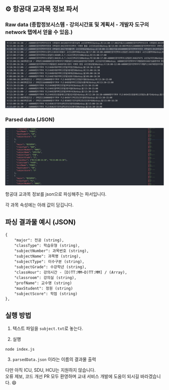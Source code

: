 ## ⚙️ 항공대 교과목 정보 파서

### Raw data (종합정보시스템 - 강의시간표 및 계획서 - 개발자 도구의 network 탭에서 얻을 수 있음.)

![스크린샷](./screenshot.png)

### Parsed data (JSON)

![파싱 후](./result.png)

항공대 교과목 정보를 json으로 파싱해주는 파서입니다.

각 과목 속성에는 아래 값이 담깁니다.

## 파싱 결과물 예시 (JSON)

```
{
    "major": 전공 (string),
    "classType": 학습유형 (string),
    "subjectNumber": 과목번호 (string),
    "subjectName": 과목명 (string),
    "subjectType": 이수구분 (string),
    "subjectGrade": 수강학년 (string),
    "classHour": 강의시간 - [D)TT:MM~D)TT:MM] / (Array),
    "classroom": 강의실 (string),
    "profName": 교수명 (string)
    "maxStudent": 정원 (string)
    "subjectScore": 학점 (string)
},
```

## 실행 방법

1. 텍스트 파일을 `subject.txt`로 놓는다.

2. 실행

```
node index.js
```

3. `parsedData.json` 이라는 이름의 결과물 출력

다만 아직 ICU, SDU, HCU는 지원하지 않습니다.  
오류 제보, 코드 개선 PR 모두 환영하며 교내 서비스 개발에 도움이 되시길 바라겠습니다. 😄
